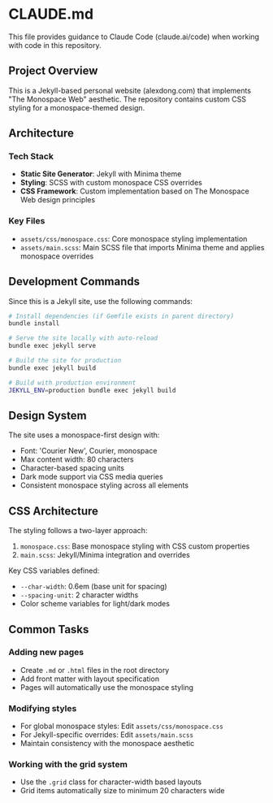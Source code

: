 # CLAUDE.md

This file provides guidance to Claude Code (claude.ai/code) when working with code in this repository.

## Project Overview

This is a Jekyll-based personal website (alexdong.com) that implements "The Monospace Web" aesthetic. The repository contains custom CSS styling for a monospace-themed design.

## Architecture

### Tech Stack
- **Static Site Generator**: Jekyll with Minima theme
- **Styling**: SCSS with custom monospace CSS overrides
- **CSS Framework**: Custom implementation based on The Monospace Web design principles

### Key Files
- `assets/css/monospace.css`: Core monospace styling implementation
- `assets/main.scss`: Main SCSS file that imports Minima theme and applies monospace overrides

## Development Commands

Since this is a Jekyll site, use the following commands:

```bash
# Install dependencies (if Gemfile exists in parent directory)
bundle install

# Serve the site locally with auto-reload
bundle exec jekyll serve

# Build the site for production
bundle exec jekyll build

# Build with production environment
JEKYLL_ENV=production bundle exec jekyll build
```

## Design System

The site uses a monospace-first design with:
- Font: 'Courier New', Courier, monospace
- Max content width: 80 characters
- Character-based spacing units
- Dark mode support via CSS media queries
- Consistent monospace styling across all elements

## CSS Architecture

The styling follows a two-layer approach:
1. `monospace.css`: Base monospace styling with CSS custom properties
2. `main.scss`: Jekyll/Minima integration and overrides

Key CSS variables defined:
- `--char-width`: 0.6em (base unit for spacing)
- `--spacing-unit`: 2 character widths
- Color scheme variables for light/dark modes

## Common Tasks

### Adding new pages
- Create `.md` or `.html` files in the root directory
- Add front matter with layout specification
- Pages will automatically use the monospace styling

### Modifying styles
- For global monospace styles: Edit `assets/css/monospace.css`
- For Jekyll-specific overrides: Edit `assets/main.scss`
- Maintain consistency with the monospace aesthetic

### Working with the grid system
- Use the `.grid` class for character-width based layouts
- Grid items automatically size to minimum 20 characters wide